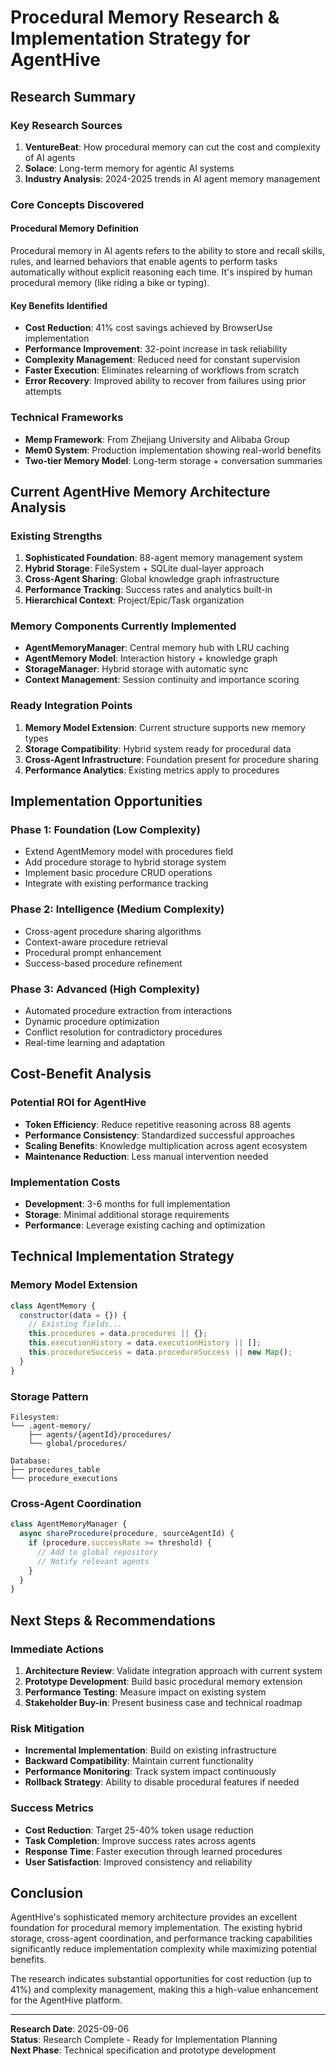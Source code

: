 # Procedural Memory Research & Implementation Strategy for AgentHive

## Research Summary

### Key Research Sources
1. **VentureBeat**: How procedural memory can cut the cost and complexity of AI agents
2. **Solace**: Long-term memory for agentic AI systems
3. **Industry Analysis**: 2024-2025 trends in AI agent memory management

### Core Concepts Discovered

#### Procedural Memory Definition
Procedural memory in AI agents refers to the ability to store and recall skills, rules, and learned behaviors that enable agents to perform tasks automatically without explicit reasoning each time. It's inspired by human procedural memory (like riding a bike or typing).

#### Key Benefits Identified
- **Cost Reduction**: 41% cost savings achieved by BrowserUse implementation
- **Performance Improvement**: 32-point increase in task reliability
- **Complexity Management**: Reduced need for constant supervision
- **Faster Execution**: Eliminates relearning of workflows from scratch
- **Error Recovery**: Improved ability to recover from failures using prior attempts

### Technical Frameworks
- **Memp Framework**: From Zhejiang University and Alibaba Group
- **Mem0 System**: Production implementation showing real-world benefits
- **Two-tier Memory Model**: Long-term storage + conversation summaries

## Current AgentHive Memory Architecture Analysis

### Existing Strengths
1. **Sophisticated Foundation**: 88-agent memory management system
2. **Hybrid Storage**: FileSystem + SQLite dual-layer approach
3. **Cross-Agent Sharing**: Global knowledge graph infrastructure
4. **Performance Tracking**: Success rates and analytics built-in
5. **Hierarchical Context**: Project/Epic/Task organization

### Memory Components Currently Implemented
- **AgentMemoryManager**: Central memory hub with LRU caching
- **AgentMemory Model**: Interaction history + knowledge graph
- **StorageManager**: Hybrid storage with automatic sync
- **Context Management**: Session continuity and importance scoring

### Ready Integration Points
1. **Memory Model Extension**: Current structure supports new memory types
2. **Storage Compatibility**: Hybrid system ready for procedural data
3. **Cross-Agent Infrastructure**: Foundation present for procedure sharing
4. **Performance Analytics**: Existing metrics apply to procedures

## Implementation Opportunities

### Phase 1: Foundation (Low Complexity)
- Extend AgentMemory model with procedures field
- Add procedure storage to hybrid storage system
- Implement basic procedure CRUD operations
- Integrate with existing performance tracking

### Phase 2: Intelligence (Medium Complexity)
- Cross-agent procedure sharing algorithms
- Context-aware procedure retrieval
- Procedural prompt enhancement
- Success-based procedure refinement

### Phase 3: Advanced (High Complexity)
- Automated procedure extraction from interactions
- Dynamic procedure optimization
- Conflict resolution for contradictory procedures
- Real-time learning and adaptation

## Cost-Benefit Analysis

### Potential ROI for AgentHive
- **Token Efficiency**: Reduce repetitive reasoning across 88 agents
- **Performance Consistency**: Standardized successful approaches
- **Scaling Benefits**: Knowledge multiplication across agent ecosystem
- **Maintenance Reduction**: Less manual intervention needed

### Implementation Costs
- **Development**: 3-6 months for full implementation
- **Storage**: Minimal additional storage requirements
- **Performance**: Leverage existing caching and optimization

## Technical Implementation Strategy

### Memory Model Extension
```javascript
class AgentMemory {
  constructor(data = {}) {
    // Existing fields...
    this.procedures = data.procedures || {};
    this.executionHistory = data.executionHistory || [];
    this.procedureSuccess = data.procedureSuccess || new Map();
  }
}
```

### Storage Pattern
```
Filesystem:
└── .agent-memory/
    ├── agents/{agentId}/procedures/
    └── global/procedures/

Database:
├── procedures_table
└── procedure_executions
```

### Cross-Agent Coordination
```javascript
class AgentMemoryManager {
  async shareProcedure(procedure, sourceAgentId) {
    if (procedure.successRate >= threshold) {
      // Add to global repository
      // Notify relevant agents
    }
  }
}
```

## Next Steps & Recommendations

### Immediate Actions
1. **Architecture Review**: Validate integration approach with current system
2. **Prototype Development**: Build basic procedural memory extension
3. **Performance Testing**: Measure impact on existing system
4. **Stakeholder Buy-in**: Present business case and technical roadmap

### Risk Mitigation
- **Incremental Implementation**: Build on existing infrastructure
- **Backward Compatibility**: Maintain current functionality
- **Performance Monitoring**: Track system impact continuously
- **Rollback Strategy**: Ability to disable procedural features if needed

### Success Metrics
- **Cost Reduction**: Target 25-40% token usage reduction
- **Task Completion**: Improve success rates across agents
- **Response Time**: Faster execution through learned procedures
- **User Satisfaction**: Improved consistency and reliability

## Conclusion

AgentHive's sophisticated memory architecture provides an excellent foundation for procedural memory implementation. The existing hybrid storage, cross-agent coordination, and performance tracking capabilities significantly reduce implementation complexity while maximizing potential benefits.

The research indicates substantial opportunities for cost reduction (up to 41%) and complexity management, making this a high-value enhancement for the AgentHive platform.

---

**Research Date**: 2025-09-06  
**Status**: Research Complete - Ready for Implementation Planning  
**Next Phase**: Technical specification and prototype development